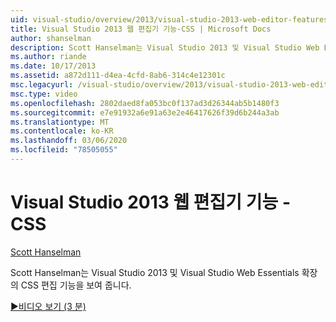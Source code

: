 ```yaml
---
uid: visual-studio/overview/2013/visual-studio-2013-web-editor-features-css
title: Visual Studio 2013 웹 편집기 기능-CSS | Microsoft Docs
author: shanselman
description: Scott Hanselman는 Visual Studio 2013 및 Visual Studio Web Essentials 확장의 CSS 편집 기능을 보여 줍니다.
ms.author: riande
ms.date: 10/17/2013
ms.assetid: a872d111-d4ea-4cfd-8ab6-314c4e12301c
msc.legacyurl: /visual-studio/overview/2013/visual-studio-2013-web-editor-features-css
msc.type: video
ms.openlocfilehash: 2802daed8fa053bc0f137ad3d26344ab5b1480f3
ms.sourcegitcommit: e7e91932a6e91a63e2e46417626f39d6b244a3ab
ms.translationtype: MT
ms.contentlocale: ko-KR
ms.lasthandoff: 03/06/2020
ms.locfileid: "78505055"
---
```

# <a name="visual-studio-2013-web-editor-features---css"></a>Visual Studio 2013 웹 편집기 기능 - CSS

[Scott Hanselman](https://github.com/shanselman)

Scott Hanselman는 Visual Studio 2013 및 Visual Studio Web Essentials 확장의 CSS 편집 기능을 보여 줍니다.

[&#9654;비디오 보기 (3 분)](https://channel9.msdn.com/Blogs/ASP-NET-Site-Videos/visual-studio-2013-web-editor-features-css)

